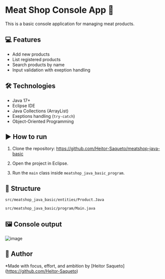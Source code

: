 # Meat Shop Console App 🥩

This is a basic console application for managing meat products.

## 💻 Features 

- Add new products
- List registered products 
- Search products by name 
- Input validation with exeption handling 

## 🛠️ Technologies 

- Java 17+
- Eclipse IDE
- Java Collections (ArrayList)
- Exeptions handling (`try-catch`)
- Object-Oriented Programming

## ▶️ How to run

1. Clone the repository: https://github.com/Heitor-Saqueto/meatshop-java-basic

2. Open the project in Eclipse.

3. Run the `main` class inside `meatshop_java_basic_program`.

## 📁 Structure 

    src/meatshop_java_basic/entities/Product.Java

    src/meatshop_java_basic/program/Main.java
## 🖼️ Console output

![image](https://github.com/user-attachments/assets/fe6b053b-ae1d-4bc3-aab3-b5e2372f762a)

## 🧠 Author

 *Made with focus, effort, and ambition by [Heitor Saqueto] (https://github.com/Heitor-Saqueto)
